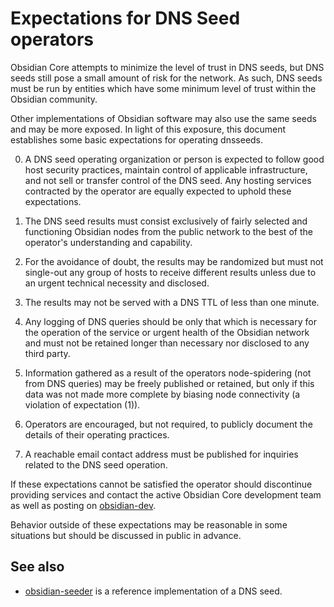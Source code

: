 Expectations for DNS Seed operators
====================================

Obsidian Core attempts to minimize the level of trust in DNS seeds,
but DNS seeds still pose a small amount of risk for the network.
As such, DNS seeds must be run by entities which have some minimum
level of trust within the Obsidian community.

Other implementations of Obsidian software may also use the same
seeds and may be more exposed. In light of this exposure, this
document establishes some basic expectations for operating dnsseeds.

0. A DNS seed operating organization or person is expected to follow good
host security practices, maintain control of applicable infrastructure,
and not sell or transfer control of the DNS seed. Any hosting services
contracted by the operator are equally expected to uphold these expectations.

1. The DNS seed results must consist exclusively of fairly selected and
functioning Obsidian nodes from the public network to the best of the
operator's understanding and capability.

2. For the avoidance of doubt, the results may be randomized but must not
single-out any group of hosts to receive different results unless due to an
urgent technical necessity and disclosed.

3. The results may not be served with a DNS TTL of less than one minute.

4. Any logging of DNS queries should be only that which is necessary
for the operation of the service or urgent health of the Obsidian
network and must not be retained longer than necessary nor disclosed
to any third party.

5. Information gathered as a result of the operators node-spidering
(not from DNS queries) may be freely published or retained, but only
if this data was not made more complete by biasing node connectivity
(a violation of expectation (1)).

6. Operators are encouraged, but not required, to publicly document the
details of their operating practices.

7. A reachable email contact address must be published for inquiries
related to the DNS seed operation.

If these expectations cannot be satisfied the operator should
discontinue providing services and contact the active Obsidian
Core development team as well as posting on
[obsidian-dev](https://groups.google.com/forum/#!forum/obsidian-dev).

Behavior outside of these expectations may be reasonable in some
situations but should be discussed in public in advance.

See also
----------
- [obsidian-seeder](https://github.com/pooler/obsidian-seeder) is a reference implementation of a DNS seed.
